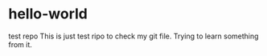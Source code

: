 # hello-world
test repo
This is just test ripo to check my git file. Trying to learn something from it.
